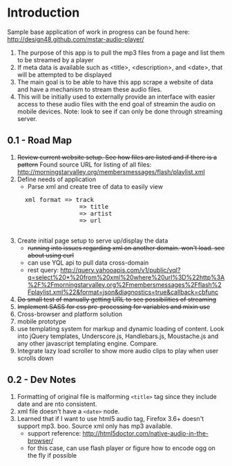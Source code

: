 # Introduction

Sample base application of work in progress can be found here:
http://design48.github.com/mstar-audio-player/

1. The purpose of this app is to pull the mp3 files from a page and list them to be streamed by a player
2. If meta data is available such as \<title\>, \<description\>, and \<date\>, that will be attempted to be displayed
3. The main goal is to be able to have this app scrape a website of data and have a mechanism to stream these audio files.
4. This will be initially used to externally provide an interface with easier access to these audio files with the end goal of streamin the audio on mobile devices. Note: look to see if can only be done through streaming server.

0.1 - Road Map
---

1. ~~Review current website setup. See how files are listed and if there is a pattern~~
	Found source URL for listing of all files: http://morningstarvalley.org/membersmessages/flash/playlist.xml
2. Define needs of application
	- Parse xml and create tree of data to easily view
	<pre>
	 xml format => track
					=> title
					=> artist
					=> url
	</pre>
3. Create initial page setup to serve up/display the data
	- ~~running into issues regarding xml on another domain. won't load. see about using curl~~
	- can use YQL api to pull data cross-domain
	- rest query: http://query.yahooapis.com/v1/public/yql?q=select%20*%20from%20xml%20where%20url%3D%22http%3A%2F%2Fmorningstarvalley.org%2Fmembersmessages%2Fflash%2Fplaylist.xml%22&format=json&diagnostics=true&callback=cbfunc
4. ~~Do small test of manually getting URL to see possibilities of streaming~~
5. ~~Implement SASS for css pre-processing for variables and mixin use~~
6. Cross-browser and platform solution
7. mobile prototype
8. use templating system for markup and dynamic loading of content. Look into jQuery templates, Underscore.js, Handlebars.js, Moustache.js and any other javascript templating engine. Compare.
9. Integrate lazy load scroller to show more audio clips to play when user scrolls down

0.2 - Dev Notes
---

1. Formatting of original file is malforming <code>\<title\></code> tag since they include date and are nto consistent.
2. xml file doesn't have a <code>\<date\></code> node.
3. Learned that if I want to use html5 audio tag, Firefox 3.6+ doesn't support mp3. boo. Source xml only has mp3 available.
	- support reference: http://html5doctor.com/native-audio-in-the-browser/
	- for this case, can use flash player or figure how to encode ogg on the fly if possible
